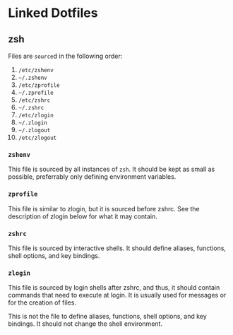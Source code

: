 # Linked Dotfiles

## zsh

Files are `source`d in the following order:

1. `/etc/zshenv`
1. `~/.zshenv`
1. `/etc/zprofile`
1. `~/.zprofile`
1. `/etc/zshrc`
1. `~/.zshrc`
1. `/etc/zlogin`
1. `~/.zlogin`
1. `~/.zlogout`
1. `/etc/zlogout`

### `zshenv`

This file is sourced by all instances of `zsh`. It should be kept as small as
possible, preferrably only defining environment variables.

### `zprofile`

This file is similar to zlogin, but it is sourced before zshrc. See the
description of zlogin below for what it may contain.

### `zshrc`

This file is sourced by interactive shells. It should define aliases,
functions, shell options, and key bindings.

### `zlogin`

This file is sourced by login shells after zshrc, and thus, it should contain
commands that need to execute at login. It is usually used for messages or for
the creation of files.

This is not the file to define aliases, functions, shell options, and key
bindings. It should not change the shell environment.
